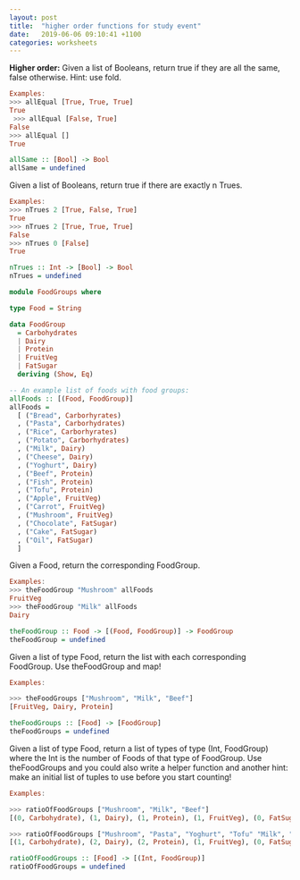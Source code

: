 ```yaml
---
layout: post
title:  "higher order functions for study event"
date:   2019-06-06 09:10:41 +1100
categories: worksheets
---
```


**Higher order:**
Given a list of Booleans, return true if they are all the same, false otherwise. Hint: use fold.
```haskell
Examples:
>>> allEqual [True, True, True]
True
 >>> allEqual [False, True]
False
>>> allEqual []
True

allSame :: [Bool] -> Bool
allSame = undefined
```
Given a list of Booleans, return true if there are exactly n Trues.
```haskell
Examples:
>>> nTrues 2 [True, False, True]
True
>>> nTrues 2 [True, True, True]
False
>>> nTrues 0 [False]
True

nTrues :: Int -> [Bool] -> Bool
nTrues = undefined
```

```haskell
module FoodGroups where

type Food = String

data FoodGroup
  = Carbohydrates
  | Dairy
  | Protein
  | FruitVeg
  | FatSugar
  deriving (Show, Eq)

-- An example list of foods with food groups:
allFoods :: [(Food, FoodGroup)]
allFoods =
  [ ("Bread", Carborhyrates)
  , ("Pasta", Carborhydrates)
  , ("Rice", Carborhyrates)
  , ("Potato", Carborhydrates)
  , ("Milk", Dairy)
  , ("Cheese", Dairy)
  , ("Yoghurt", Dairy)
  , ("Beef", Protein)
  , ("Fish", Protein)
  , ("Tofu", Protein)
  , ("Apple", FruitVeg)
  , ("Carrot", FruitVeg)
  , ("Mushroom", FruitVeg)
  , ("Chocolate", FatSugar)
  , ("Cake", FatSugar)
  , ("Oil", FatSugar)
  ]
```
Given a Food, return the corresponding FoodGroup. 
```haskell
Examples:
>>> theFoodGroup "Mushroom" allFoods
FruitVeg
>>> theFoodGroup "Milk" allFoods
Dairy

theFoodGroup :: Food -> [(Food, FoodGroup)] -> FoodGroup
theFoodGroup = undefined
```
Given a list of type Food, return the list with each corresponding FoodGroup. Use theFoodGroup and map!
```haskell
Examples:

>>> theFoodGroups ["Mushroom", "Milk", "Beef"] 
[FruitVeg, Dairy, Protein]

theFoodGroups :: [Food] -> [FoodGroup]
theFoodGroups = undefined
```

Given a list of type Food, return a list of types of type (Int, FoodGroup) where the Int is the number of Foods of that type of FoodGroup. Use theFoodGroups and you could also write a helper function and another hint: make an initial list of tuples to use before you start counting!
```haskell
Examples:

>>> ratioOfFoodGroups ["Mushroom", "Milk", "Beef"]
[(0, Carbohydrate), (1, Dairy), (1, Protein), (1, FruitVeg), (0, FatSugar)]

>>> ratioOfFoodGroups ["Mushroom", "Pasta", "Yoghurt", "Tofu" "Milk", "Beef"]
[(1, Carbohydrate), (2, Dairy), (2, Protein), (1, FruitVeg), (0, FatSugar)]

ratioOfFoodGroups :: [Food] -> [(Int, FoodGroup)]
ratioOfFoodGroups = undefined


```

 

